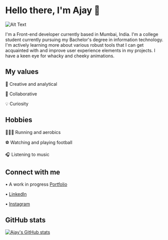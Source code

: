 # Hello there, I'm Ajay 👋
![Alt Text]([https://media.giphy.com/media/vFKqnCdLPNOKc/giphy.gif](https://media3.giphy.com/media/qgQUggAC3Pfv687qPC/giphy.gif))

 I'm a Front-end developer currently based in Mumbai, India. I'm a college student currently pursuing my Bachelor's degree in information technology. 
 I'm actively learning more about various robust tools that I can get acquainted with and improve user experience elements in my projects. 
 I have a keen eye for whacky and cheeky animations.

## My values
🧠 Creative and analytical

🙌 Collaborative

💡 Curiosity

## Hobbies
🏃🏼‍♀️ Running and aerobics

⚽️ Watching and playing football

🎧 Listening to music

## Connect with me
• A work in progress [Portfolio](https://ajaykannan.netlify.app/)

• [LinkedIn](https://www.linkedin.com/in/ajay-kannan-8001301aa/)

• [Instagram](https://www.instagram.com/ajaykannan__/)

## GitHub stats
[![Ajay's GitHub stats](https://github-readme-stats.vercel.app/api?username=Ajay-Kannan7&theme=tokyonight)](https://github.com/Ajay-Kannan7/github-readme-stats)

